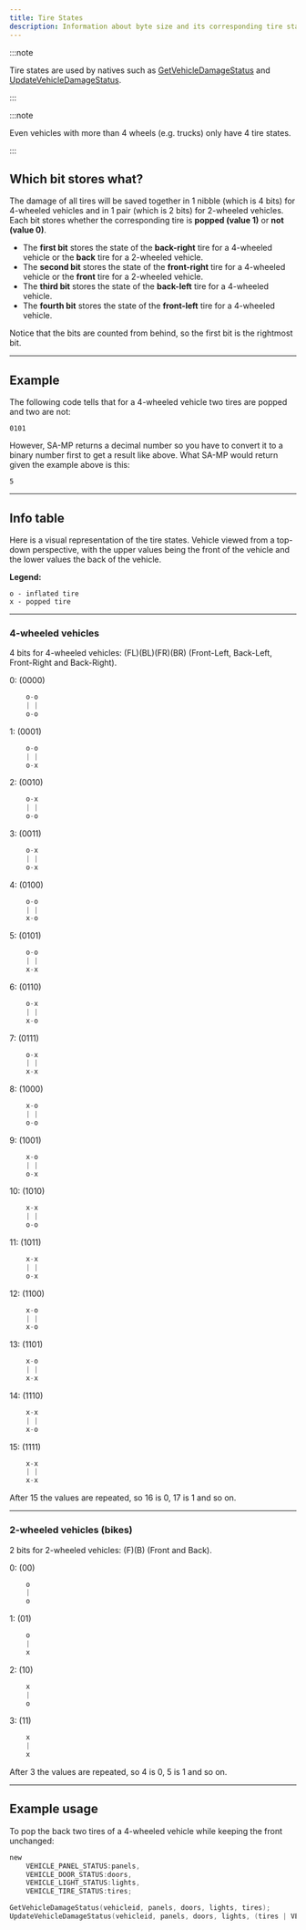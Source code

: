 ```yaml
---
title: Tire States
description: Information about byte size and its corresponding tire state bits.
---
```


:::note

Tire states are used by natives such as [GetVehicleDamageStatus](../functions/GetVehicleDamageStatus) and [UpdateVehicleDamageStatus](../functions/UpdateVehicleDamageStatus).

:::

:::note

Even vehicles with more than 4 wheels (e.g. trucks) only have 4 tire states.

:::

## Which bit stores what?

The damage of all tires will be saved together in 1 nibble (which is 4 bits) for 4-wheeled vehicles and in 1 pair (which is 2 bits) for 2-wheeled vehicles. Each bit stores whether the corresponding tire is **popped (value 1)** or **not (value 0)**.

- The **first bit** stores the state of the **back-right** tire for a 4-wheeled vehicle or the **back** tire for a 2-wheeled vehicle.
- The **second bit** stores the state of the **front-right** tire for a 4-wheeled vehicle or the **front** tire for a 2-wheeled vehicle.
- The **third bit** stores the state of the **back-left** tire for a 4-wheeled vehicle.
- The **fourth bit** stores the state of the **front-left** tire for a 4-wheeled vehicle.

Notice that the bits are counted from behind, so the first bit is the rightmost bit.

---
  
## Example

The following code tells that for a 4-wheeled vehicle two tires are popped and two are not:

`0101`

However, SA-MP returns a decimal number so you have to convert it to a binary number first to get a result like above. What SA-MP would return given the example above is this:

`5`

---
  
## Info table

Here is a visual representation of the tire states. Vehicle viewed from a top-down perspective, with the upper values being the front of the vehicle and the lower values the back of the vehicle.

**Legend:**

```
o - inflated tire
x - popped tire
```

---
  
### 4-wheeled vehicles

4 bits for 4-wheeled vehicles: (FL)(BL)(FR)(BR) (Front-Left, Back-Left, Front-Right and Back-Right).

0: (0000)

```c
    o-o
    | |
    o-o
```

1: (0001)

```c
    o-o
    | |
    o-x
```

2: (0010)

```c
    o-x
    | |
    o-o
```

3: (0011)

```c
    o-x
    | |
    o-x
```

4: (0100)

```c
    o-o
    | |
    x-o
```

5: (0101)

```c
    o-o
    | |
    x-x
```

6: (0110)

```c
    o-x
    | |
    x-o
```

7: (0111)

```c
    o-x
    | |
    x-x
```

8: (1000)

```c
    x-o
    | |
    o-o
```

9: (1001)

```c
    x-o
    | |
    o-x
```

10: (1010)

```c
    x-x
    | |
    o-o
```

11: (1011)

```c
    x-x
    | |
    o-x
```

12: (1100)

```c
    x-o
    | |
    x-o
```

13: (1101)

```c
    x-o
    | |
    x-x
```

14: (1110)

```c
    x-x
    | |
    x-o
```

15: (1111)

```c
    x-x
    | |
    x-x
```

After 15 the values are repeated, so 16 is 0, 17 is 1 and so on.

---
  
### 2-wheeled vehicles (bikes)

2 bits for 2-wheeled vehicles: (F)(B) (Front and Back).

0: (00)

```c
    o
    |
    o
```

1: (01)

```c
    o
    |
    x
```

2: (10)

```c
    x
    |
    o
```

3: (11)

```c
    x
    |
    x
```

After 3 the values are repeated, so 4 is 0, 5 is 1 and so on.

---
  
## Example usage

To pop the back two tires of a 4-wheeled vehicle while keeping the front unchanged:

```c
new 
	VEHICLE_PANEL_STATUS:panels,
	VEHICLE_DOOR_STATUS:doors,
	VEHICLE_LIGHT_STATUS:lights,
	VEHICLE_TIRE_STATUS:tires;

GetVehicleDamageStatus(vehicleid, panels, doors, lights, tires);
UpdateVehicleDamageStatus(vehicleid, panels, doors, lights, (tires | VEHICLE_TIRE_STATUS:0b0101)); // The '0b' part means that the following number is in binary. Just the same way that '0x' indicates a hexadecimal number.
```
